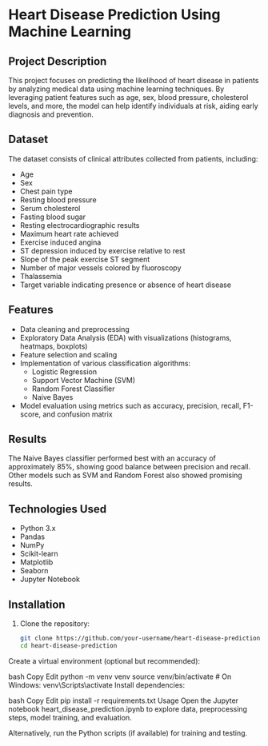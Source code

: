 # Heart Disease Prediction Using Machine Learning

## Project Description
This project focuses on predicting the likelihood of heart disease in patients by analyzing medical data using machine learning techniques. By leveraging patient features such as age, sex, blood pressure, cholesterol levels, and more, the model can help identify individuals at risk, aiding early diagnosis and prevention.

## Dataset
The dataset consists of clinical attributes collected from patients, including:
- Age
- Sex
- Chest pain type
- Resting blood pressure
- Serum cholesterol
- Fasting blood sugar
- Resting electrocardiographic results
- Maximum heart rate achieved
- Exercise induced angina
- ST depression induced by exercise relative to rest
- Slope of the peak exercise ST segment
- Number of major vessels colored by fluoroscopy
- Thalassemia
- Target variable indicating presence or absence of heart disease

## Features
- Data cleaning and preprocessing
- Exploratory Data Analysis (EDA) with visualizations (histograms, heatmaps, boxplots)
- Feature selection and scaling
- Implementation of various classification algorithms:
  - Logistic Regression
  - Support Vector Machine (SVM)
  - Random Forest Classifier
  - Naive Bayes
- Model evaluation using metrics such as accuracy, precision, recall, F1-score, and confusion matrix

## Results
The Naive Bayes classifier performed best with an accuracy of approximately 85%, showing good balance between precision and recall. Other models such as SVM and Random Forest also showed promising results.

## Technologies Used
- Python 3.x
- Pandas
- NumPy
- Scikit-learn
- Matplotlib
- Seaborn
- Jupyter Notebook

## Installation
1. Clone the repository:
   ```bash
   git clone https://github.com/your-username/heart-disease-prediction.git
   cd heart-disease-prediction
Create a virtual environment (optional but recommended):

bash
Copy
Edit
python -m venv venv
source venv/bin/activate  # On Windows: venv\Scripts\activate
Install dependencies:

bash
Copy
Edit
pip install -r requirements.txt
Usage
Open the Jupyter notebook heart_disease_prediction.ipynb to explore data, preprocessing steps, model training, and evaluation.

Alternatively, run the Python scripts (if available) for training and testing.